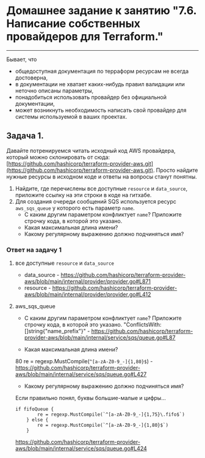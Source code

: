 # Домашнее задание к занятию "7.6. Написание собственных провайдеров для Terraform."

---

Бывает, что 
* общедоступная документация по терраформ ресурсам не всегда достоверна,
* в документации не хватает каких-нибудь правил валидации или неточно описаны параметры,
* понадобиться использовать провайдер без официальной документации,
* может возникнуть необходимость написать свой провайдер для системы используемой в ваших проектах.   

## Задача 1. 
Давайте потренируемся читать исходный код AWS провайдера, который можно склонировать от сюда: 
[https://github.com/hashicorp/terraform-provider-aws.git](https://github.com/hashicorp/terraform-provider-aws.git).
Просто найдите нужные ресурсы в исходном коде и ответы на вопросы станут понятны.  


1. Найдите, где перечислены все доступные `resource` и `data_source`, приложите ссылку на эти строки в коде на 
гитхабе.   
1. Для создания очереди сообщений SQS используется ресурс `aws_sqs_queue` у которого есть параметр `name`. 
    * С каким другим параметром конфликтует `name`? Приложите строчку кода, в которой это указано.
    * Какая максимальная длина имени? 
    * Какому регулярному выражению должно подчиняться имя? 
    
### Ответ на задачу 1
	
1. все доступные `resource` и `data_source`
	* data_source - https://github.com/hashicorp/terraform-provider-aws/blob/main/internal/provider/provider.go#L871
	* resource - https://github.com/hashicorp/terraform-provider-aws/blob/main/internal/provider/provider.go#L412

1. aws_sqs_queue
	* С каким другим параметром конфликтует `name`? Приложите строчку кода, в которой это указано.
	"ConflictsWith: []string{"name_prefix"}" - https://github.com/hashicorp/terraform-provider-aws/blob/main/internal/service/sqs/queue.go#L87
	
    * Какая максимальная длина имени? 
    
	80
	re = regexp.MustCompile(`^[a-zA-Z0-9_-]{1,80}$`) - https://github.com/hashicorp/terraform-provider-aws/blob/main/internal/service/sqs/queue.go#L427
	
	* Какому регулярному выражению должно подчиняться имя? 
    
	Если правильно понял, буквы большие-малые и цифры...
	
	```
	if fifoQueue {
			re = regexp.MustCompile(`^[a-zA-Z0-9_-]{1,75}\.fifo$`)
		} else {
			re = regexp.MustCompile(`^[a-zA-Z0-9_-]{1,80}$`)
		}
	```
	https://github.com/hashicorp/terraform-provider-aws/blob/main/internal/service/sqs/queue.go#L424